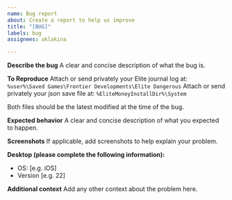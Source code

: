 ```yaml
---
name: Bug report
about: Create a report to help us improve
title: "[BUG]"
labels: bug
assignees: aklakina

---
```


**Describe the bug**
A clear and concise description of what the bug is.

**To Reproduce**
Attach or send privately your Elite journal log at: `%user%\Saved Games\Frontier Developments\Elite Dangerous`
Attach or send privately your json save file at: `%EliteMoneyInstallDir%\System`

Both files should be the latest modified at the time of the bug.

**Expected behavior**
A clear and concise description of what you expected to happen.

**Screenshots**
If applicable, add screenshots to help explain your problem.

**Desktop (please complete the following information):**
 - OS: [e.g. iOS]
 - Version [e.g. 22]

**Additional context**
Add any other context about the problem here.
